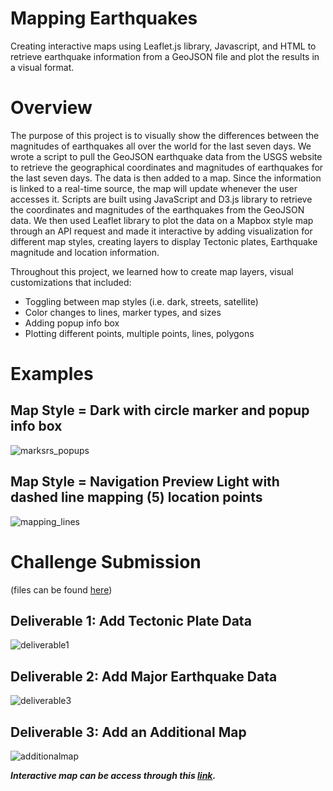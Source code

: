 # Mapping Earthquakes

Creating interactive maps using Leaflet.js library, Javascript, and HTML to retrieve earthquake information from a GeoJSON file and plot the results in a visual format.

# Overview

The purpose of this project is to visually show the differences between the magnitudes of earthquakes all over the world for the last seven days. We wrote a script to pull the GeoJSON earthquake data from the USGS website to retrieve the geographical coordinates and magnitudes of earthquakes for the last seven days. The data is then added to a map. Since the information is linked to a real-time source, the map will update whenever the user accesses it. Scripts are built using JavaScript and D3.js library to retrieve the coordinates and magnitudes of the earthquakes from the GeoJSON data. We then used Leaflet library to plot the data on a Mapbox style map through an API request and made it interactive by adding visualization for different map styles, creating layers to display Tectonic plates, Earthquake magnitude and location information.

Throughout this project, we learned how to create map layers, visual customizations that included:

* Toggling between map styles (i.e. dark, streets, satellite)
* Color changes to lines, marker types, and sizes
* Adding popup info box
* Plotting different points, multiple points, lines, polygons

# Examples

## Map Style = Dark with circle marker and popup info box

![marksrs_popups](https://user-images.githubusercontent.com/103727169/187363737-4043b494-a43e-406d-8b26-0b588ae1074b.png)

## Map Style = Navigation Preview Light with dashed line mapping (5) location points

![mapping_lines](https://user-images.githubusercontent.com/103727169/187363801-9f2cc154-50ba-40ff-b3a3-826b34d32aa2.png)

# Challenge Submission
(files can be found [here](https://github.com/munno88/Mapping_Earthquakes/tree/main/Earthquake_Challenge))

## Deliverable 1: Add Tectonic Plate Data

![deliverable1](https://user-images.githubusercontent.com/103727169/187363883-a327238e-41fb-433b-b0a8-353c45b6cb36.png)

## Deliverable 2: Add Major Earthquake Data

![deliverable3](https://user-images.githubusercontent.com/103727169/187364093-2cb004ea-601b-4694-850b-87232f8e437a.png)

## Deliverable 3: Add an Additional Map

![additionalmap](https://user-images.githubusercontent.com/103727169/187364148-af9d4b97-cf89-4a37-81f4-8ace47730557.png)

***Interactive map can be access through this [link](https://munno88.github.io/Interactive-Earthquake-Map/).***
